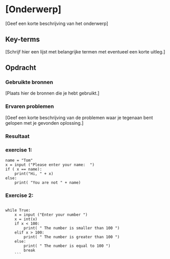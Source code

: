 # [Onderwerp]
[Geef een korte beschrijving van het onderwerp]

## Key-terms
[Schrijf hier een lijst met belangrijke termen met eventueel een korte uitleg.]

## Opdracht
### Gebruikte bronnen
[Plaats hier de bronnen die je hebt gebruikt.]

### Ervaren problemen
[Geef een korte beschrijving van de problemen waar je tegenaan bent gelopen met je gevonden oplossing.]

### Resultaat
### exercise 1:
```
name = "Tom"
x = input ("Please enter your name:  ")
if ( x == name):
    print("Hi, " + x)
else: 
    print( "You are not " + name)
```
### Exercise 2:
```

while True:
    x = input ("Enter your number ")
    x = int(x)
    if x < 100:
        print( " The number is smaller than 100 ")
    elif x > 100:
        print( " The number is greater than 100 ")
    else:
        print( " The number is equal to 100 ")
        break
    ```